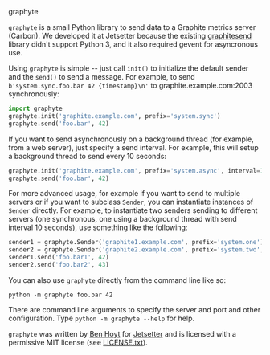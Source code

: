 graphyte

`graphyte` is a small Python library to send data to a Graphite metrics server
(Carbon). We developed it at Jetsetter because the existing
[graphitesend](https://github.com/daniellawrence/graphitesend) library didn't
support Python 3, and it also required gevent for asyncronous use.

Using `graphyte` is simple -- just call `init()` to initialize the default
sender and the `send()` to send a message. For example, to send
`b'system.sync.foo.bar 42 {timestamp}\n'` to graphite.example.com:2003
synchronously:

```python
import graphyte
graphyte.init('graphite.example.com', prefix='system.sync')
graphyte.send('foo.bar', 42)
```

If you want to send asynchronously on a background thread (for example, from a
web server), just specify a send interval. For example, this will setup a
background thread to send every 10 seconds:

```python
graphyte.init('graphite.example.com', prefix='system.async', interval=10)
graphyte.send('foo.bar', 42)
```

For more advanced usage, for example if you want to send to multiple servers
or if you want to subclass `Sender`, you can instantiate instances of `Sender`
directly. For example, to instantiate two senders sending to different servers
(one synchronous, one using a background thread with send interval 10 seconds),
use something like the following:

```python
sender1 = graphyte.Sender('graphite1.example.com', prefix='system.one')
sender2 = graphyte.Sender('graphite2.example.com', prefix='system.two', interval=10)
sender1.send('foo.bar1', 42)
sender2.send('foo.bar2', 43)
```

You can also use `graphyte` directly from the command line like so:

    python -m graphyte foo.bar 42

There are command line arguments to specify the server and port and other
configuration. Type `python -m graphyte --help` for help.

`graphyte` was written by [Ben Hoyt](http://benhoyt.com/) for
[Jetsetter](http://www.jetsetter.com/) and is licensed with a permissive MIT
license (see
[LICENSE.txt](https://github.com/Jetsetter/graphyte/blob/master/LICENSE.txt)).
